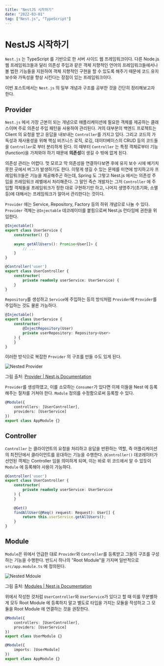 ```yaml
---
title: "NestJS 시작하기"
date: "2022-03-01"
tag: ["Nest.js", "TypeScript"]
---
```


# NestJS 시작하기

`Nest.js` 는 TypeScript 를 기반으로 한 서버 사이드 웹 프레임워크이다. 다른 Node.js 웹 프레임워크들과 달리 의존성 주입과 같은
객체 지향적인 언어의 프레임워크들에서나 볼 법한 기능들을 지원하여 객체 지향적인 구현을 할 수 있도록 해주기 때문에
코드 유지보수와 가독성을 향상 시킨다는 장점이 있는 프레임워크이다.

이번 포스트에서는 `Nest.js` 의 일부 개념과 구조를 공부한 것을 간단히 정리해보고자 한다.

## Provider

`Nest.js` 에서 가장 근본이 되는 개념으로 애플리케이션에 필요한 객체를 제공하는 클래스이며 주로 의존성 주입 패턴을 사용하여 관리된다.
거의 대부분의 백엔드 프로젝트는 Client 의 요청을 받고 응답을 내보내는 `Controller`를 가지고 있다. 그리고 코드의 가독성과 재사용성을
위해 핵심 비즈니스 로직, 로깅, 데이터베이스의 CRUD 등의 코드들을 `Controller`로 부터 분리하게 된다. 이 때부터 `Controller` 는 특정 객체로부터
기능(function)을 가져와야 하기 때문에 **의존성**이 생길 수 밖에 없게 된다.

의존성 관리는 어렵다. 멋 모르고 막 의존성을 연결하다보면 후에 유지 보수 시에 예기치 못한 곳에서 버그가 발생하기도 한다. 이렇게 생길 수 있는 문제를
미연에 방지하고자 프레임워크들은 기능을 제공해주곤 하는데, Spring 도 그렇고 Nest.js 에서는 의존성 주입을 프레임워크 레벨에서 처리해준다.
그 말인 즉슨 개발자는 그저 `Controller` 에 주입할 객체들을 프레임워크가 정한 대로 구현하기만 하고, 나머지 생명주기(초기화, 소멸 등)에 대해서는
프레임워크가 알아서 관리한다는 것이다.

`Provider` 에는 Service, Repository, Factory 등의 하위 개념으로 나눌 수 있다. `Provider` 객체는 `@Injectable` 데코레이터를 붙힘으로써
Nest.js 런타임에 권한을 위임한다.

```typescript
@Injectable()
export class UserService {
    constructor() {}
    
    async getAllUsers(): Promise<User[]> {
        // ...
    }
}
```

```typescript
@Controller('user')
export class UserController {
    constructor(
        private readonly userService: UserService) {
    }
}
```

`Repository`를 생성하고 `Service`에 주입하는 등의 방식처럼 `Provider`에 `Provider`를 주입하는 것도 물론 가능하다.

```typescript
@Injectable()
export class UserService {
    constructor(
        @InjectRepository(User)
        private userRepository: Repository<User>
    ) {
    }
}
```

이러한 방식으로 복잡한 `Provider` 의 구조를 만들 수도 있게 된다.

![Nested Provider](/images/projects/01_03.png)

그림 출처: [Provider | Nest.js Documentation](https://docs.nestjs.com/providers)

`Provider`를 생성하였고, 이를 소모하는 `Consumer`가 있다면 이제 이들을 Nest 에 등록해주는 절차를 거쳐야 한다. `Module` 정의를 수정함으로써
등록할 수 있다.

```typescript
@Module({
    controllers: [UserController],
    providers: [UserService]
})
export class AppModule {}
```

## Controller

`Controller` 는 클라이언트의 요청을 처리하고 응답을 반환하는 역할, 즉 어플리케이션의 최전단에서 클라이언트를 응대하는 기능을 수행한다.
`@Controller()` 데코레이터가 선언된 객체는 Controller 임을 의미하게 되며, 이는 바로 위 코드에서 알 수 있듯이 `Module` 에 등록해야 사용이 가능하다.

```typescript
@Controller('user')
export class UserController {
    constructor(
        private readonly userService: UserService
    ) {
    }
    
    @Get()
    findAllUser(@Req() request: Request): User[] {
        return this.userService.getAllUsers();
    }
}
```

## Module

`Module`은 위에서 언급한 대로 `Provider`와 `Controller`를 등록받고 그들의 구조를 구성하는 기능을 수행한다. 반드시 하나의 "Root Module"을 가지며
일반적으로 `src/app.module.ts` 에 정의된다.

![Nested Mdoule](/images/projects/01_04.png)

그림 출처: [Modules | Nest.js Documentation](https://docs.nestjs.com/modules)

위에서 작성한 것처럼 `UserController`와 `UserService`가 있다고 할 때 이를 무분별하게 모두 Root Module 에 등록하지 말고 별도로 타입을 가지는 
모듈을 작성하고 그 모듈을 Root Module 에 연결하는 것을 권장한다.

```typescript
@Module({
    controllers: [UserController],
    providers: [UserService]
})
export class UserModule {}
```

```typescript
@Module({
    imports: [UserModule]
})
export class AppModule {}
```